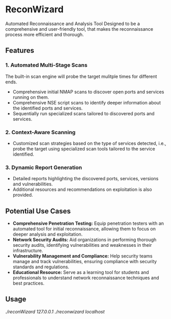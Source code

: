# ReconWizard
Automated Reconnaissance and Analysis Tool
Designed to be a comprehensive and user-friendly tool, that makes the reconnaissance process more efficient and thorough.

## Features
### 1. Automated Multi-Stage Scans
The built-in scan engine will probe the target mulitple times for different ends.
* Comprehensive initial NMAP scans to discover open ports and services running on them.
* Comprehensive NSE script scans to identify deeper information about the identified ports and services.
* Sequentially run specialized scans tailored to discovered ports and services.
### 2. Context-Aware Scanning
 * Customized scan strategies based on the type of services detected, i.e., probe the target using specialized scan tools tailored to the service identified.
### 3. Dynamic Report Generation
* Detailed reports highlighting the discovered ports, services, versions and vulnerabilities.
* Additional resources and recommendations on exploitation is also provided.

## Potential Use Cases
* **Comprehensive Penetration Testing:** Equip penetration testers with an automated tool for initial reconnaissance, allowing them to focus on deeper analysis and exploitation.
* **Network Security Audits:** Aid organizations in performing thorough security audits, identifying vulnerabilities and weaknesses in their infrastructure.
* **Vulnerability Management and Compliance:** Help security teams manage and track vulnerabilities, ensuring compliance with security standards and regulations.
* **Educational Resource:** Serve as a learning tool for students and professionals to understand network reconnaissance techniques and best practices.

## Usage

*./reconWizard 127.0.0.1*
*./reconwizard localhost*